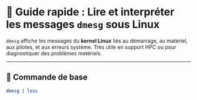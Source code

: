 # 📖 Guide rapide : Lire et interpréter les messages `dmesg` sous Linux

`dmesg` affiche les messages du **kernel Linux** liés au démarrage, au matériel, aux pilotes, et aux erreurs système. Très utile en support HPC ou pour diagnostiquer des problèmes matériels.

---

## 🔧 Commande de base

```bash
dmesg | less
